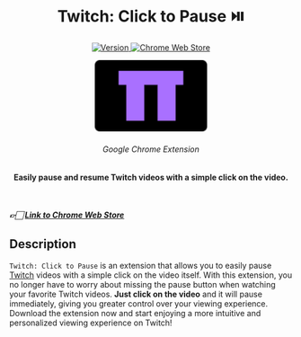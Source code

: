 <h1 align="center">Twitch: Click to Pause ⏯️</h1>

<p align="center">
  <a href="https://chrome.google.com/webstore/detail/twitch-click-to-pause/adobjpkknimepogllngddjikogghgdhl">
    <img src="https://img.shields.io/badge/version-v1.0.0-5d8d37?style=flat-square" alt="Version" />
  </a>
  <a href="https://chrome.google.com/webstore/detail/twitch-click-to-pause/adobjpkknimepogllngddjikogghgdhl">
    <img src="https://img.shields.io/badge/chrome_web_store-link-orange?style=flat-square" alt="Chrome Web Store" />
  </a>
</p>

<p align="center">
  <a href="https://chrome.google.com/webstore/detail/twitch-click-to-pause/adobjpkknimepogllngddjikogghgdhl">
    <img src="./assets/img/logo.png" width="200" alt="Twitch: Click to Pause" />
  </a>
</p>

<h6 align="center">Google Chrome Extension</h6>

<p align="center">
  <b>Easily pause and resume Twitch videos with a simple click on the video.</b>
</p>

<br />

##### 👉🏻 [Link to Chrome Web Store](https://chrome.google.com/webstore/detail/twitch-click-to-pause/adobjpkknimepogllngddjikogghgdhl)

## Description

`Twitch: Click to Pause` is an extension that allows you to easily pause [Twitch](https://www.twitch.tv/) videos with a simple click on the video itself. With this extension, you no longer have to worry about missing the pause button when watching your favorite Twitch videos. **Just click on the video** and it will pause immediately, giving you greater control over your viewing experience. Download the extension now and start enjoying a more intuitive and personalized viewing experience on Twitch!
